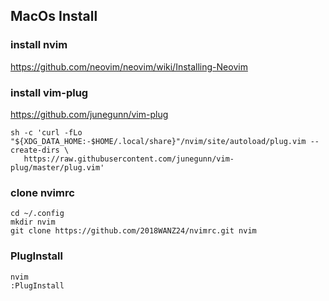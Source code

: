 ## MacOs Install

### install nvim

<https://github.com/neovim/neovim/wiki/Installing-Neovim>


### install vim-plug

<https://github.com/junegunn/vim-plug>

    sh -c 'curl -fLo "${XDG_DATA_HOME:-$HOME/.local/share}"/nvim/site/autoload/plug.vim --create-dirs \
       https://raw.githubusercontent.com/junegunn/vim-plug/master/plug.vim'


### clone nvimrc

    cd ~/.config
    mkdir nvim
    git clone https://github.com/2018WANZ24/nvimrc.git nvim


### PlugInstall

    nvim
    :PlugInstall

